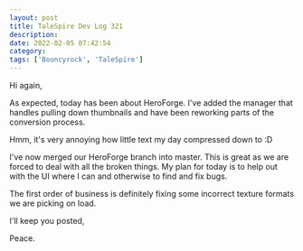 ```yaml
---
layout: post
title: TaleSpire Dev Log 321
description:
date: 2022-02-05 07:42:54
category:
tags: ['Bouncyrock', 'TaleSpire']
---
```


Hi again, 

As expected, today has been about HeroForge. I've added the manager that handles pulling down thumbnails and have been reworking parts of the conversion process.

Hmm, it's very annoying how little text my day compressed down to :D

I've now merged our HeroForge branch into master. This is great as we are forced to deal with all the broken things. My plan for today is to help out with the UI where I can and otherwise to find and fix bugs.

The first order of business is definitely fixing some incorrect texture formats we are picking on load.

I'll keep you posted,

Peace.

